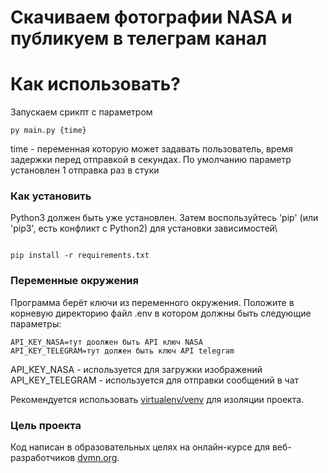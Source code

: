 # Скачиваем фотографии NASA и публикуем в телеграм канал

# Как использовать?

Запускаем срикпт с параметром

```
py main.py {time}
```

time - переменная которую может задавать пользователь, время задержки перед отправкой в секундах. По умолчанию параметр установлен 1 отправка раз в стуки

### Как установить

Python3 должен быть уже установлен.
Затем воспользуйтесь 'pip' (или 'pip3', есть конфликт с Python2) для установки зависимостей\

```

pip install -r requirements.txt

```
### Переменные окружения

Программа берёт ключи из переменного окружения.
Положите в корневую директорию файл .env в котором должны быть следующие параметры:


```
API_KEY_NASA=тут доолжен быть API ключ NASA
API_KEY_TELEGRAM=тут должен быть ключ API telegram
```

API_KEY_NASA - используется для загружки изображений
API_KEY_TELEGRAM - используется для отправки сообщений в чат

Рекомендуется использовать [virtualenv/venv](https://docs.python.org/3/library/venv.html) для изоляции проекта.

### Цель проекта

Код написан в образовательных целях на онлайн-курсе для веб-разработчиков [dvmn.org](https://dvmn.org/).